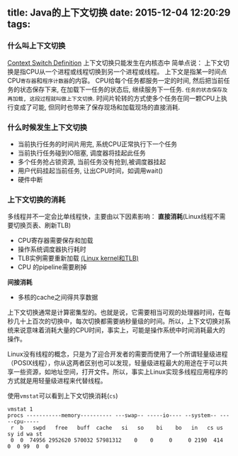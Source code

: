 title: Java的上下文切换
date: 2015-12-04 12:20:29
tags:
---
### 什么叫上下文切换

[Context Switch Definition](http://www.linfo.org/context_switch.html)
上下文切换只能发生在内核态中
简单点说：
上下文切换是指CPU从一个进程或线程切换到另一个进程或线程。
上下文是指某一时间点CPU`寄存器`和`程序计数器`的内容。
CPU给每个任务都服务一定的时间, 然后把当前任务的状态保存下来, 在加载下一任务的状态后, 继续服务下一任务. `任务的状态保存及再加载, 这段过程就叫做上下文切换`. 时间片轮转的方式使多个任务在同一颗CPU上执行变成了可能, 但同时也带来了保存现场和加载现场的直接消耗. 

### 什么时候发生上下文切换
- 当前执行任务的时间片用完, 系统CPU正常执行下一个任务
- 当前执行任务碰到IO阻塞, 调度器将挂起此任务
- 多个任务抢占锁资源, 当前任务没有抢到,被调度器挂起
- 用户代码挂起当前任务, 让出CPU时间，如调用wait()
- 硬件中断

### 上下文切换的消耗

多线程并不一定会比单线程快，主要由以下因素影响：
**直接消耗**(Linux线程不需要切换页表、刷新TLB)

- CPU寄存器需要保存和加载
- 操作系统调度器执行耗时
- TLB实例需要重新加载 [(Linux kernel和TLB)](http://blog.csdn.net/kickxxx/article/details/8736293)
- CPU 的pipeline需要刷掉

**间接消耗**

- 多核的cache之间得共享数据

上下文切换通常是计算密集型的。也就是说，它需要相当可观的处理器时间，在每秒几十上百次的切换中，每次切换都需要纳秒量级的时间。所以，上下文切换对系统来说意味着消耗大量的CPU时间，事实上，可能是操作系统中时间消耗最大的操作。

<div class="tip">Linux没有线程的概念，只是为了迎合开发者的需要而使用了一个所谓轻量级进程（POSIX线程），你从这两者区别也可以发现，轻量级进程最大的用途在于可以共享一些资源，如地址空间，打开文件。所以，事实上Linux实现多线程应用程序的方式就是用轻量级进程来代替线程。</div>


使用`vmstat`可以看到上下文切换消耗(`cs`)
```
vmstat 1
procs -----------memory---------- ---swap-- -----io---- --system-- -----cpu-----
 r  b   swpd   free   buff  cache   si   so    bi    bo   in   cs us sy id wa st
 0  0  74956 2952620 570032 57981312    0    0     0     0 2190  414  0  0 99  0  0	
 ```